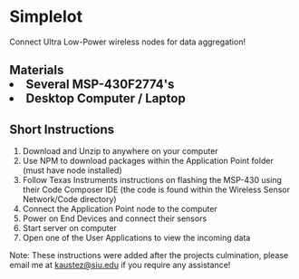 # SimpleIot

Connect Ultra Low-Power wireless nodes for data aggregation!

<h2>Materials</h2?
<ul>
<li>Several MSP-430F2774's</li>
<li>Desktop Computer / Laptop</li>
</ul>

<h2>Short Instructions</h2>
<ol>
<li>Download and Unzip to anywhere on your computer</li>
<li>Use NPM to download packages within the Application Point folder (must have node installed)</li>
<li>Follow Texas Instruments instructions on flashing the MSP-430 using their Code Composer IDE 
(the code is found within the Wireless Sensor Network/Code directory)</li>
<li>Connect the Application Point node to the computer</li>
<li>Power on End Devices and connect their sensors</li>
<li>Start server on computer</li>
<li>Open one of the User Applications to view the incoming data</li>
</ol>

Note: These instructions were added after the projects culmination, please email me at kaustez@siu.edu if you require any assistance!

